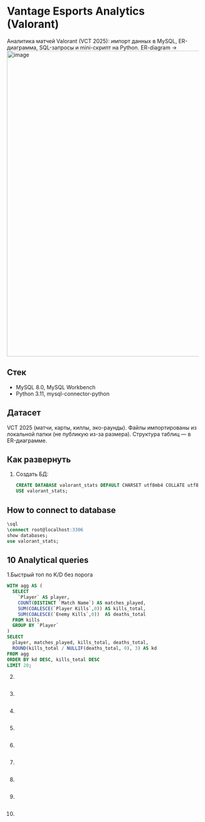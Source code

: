 # Vantage Esports Analytics (Valorant)

Аналитика матчей Valorant (VCT 2025): импорт данных в MySQL, ER-диаграмма, SQL-запросы и mini-скрипт на Python.
ER-diagram -> <img width="1280" height="803" alt="image" src="https://github.com/user-attachments/assets/7cb6a174-eba9-4a68-bf7a-039ceaf5bdb9" />



## Стек
- MySQL 8.0, MySQL Workbench
- Python 3.11, mysql-connector-python

## Датасет
VCT 2025 (матчи, карты, киллы, эко-раунды). Файлы импортированы из локальной папки (не публикую из-за размера). Структура таблиц — в ER-диаграмме.

## Как развернуть
1. Создать БД:
   ```sql
   CREATE DATABASE valorant_stats DEFAULT CHARSET utf8mb4 COLLATE utf8mb4_unicode_ci;
   USE valorant_stats;
   ```
 ## How to connect to database
 ```sql
\sql
\connect root@localhost:3306
show databases;
use valorant_stats;
```


## 10 Analytical queries
1.Быстрый топ по K/D без порога
```sql
WITH agg AS (
  SELECT
    `Player` AS player,
    COUNT(DISTINCT `Match Name`) AS matches_played,
    SUM(COALESCE(`Player Kills`,0)) AS kills_total,
    SUM(COALESCE(`Enemy Kills`,0))  AS deaths_total
  FROM kills
  GROUP BY `Player`
)
SELECT
  player, matches_played, kills_total, deaths_total,
  ROUND(kills_total / NULLIF(deaths_total, 0), 3) AS kd
FROM agg
ORDER BY kd DESC, kills_total DESC
LIMIT 20;
```
2.
```sql

```

3.
```sql

```
4.
```sql

```
5.
```sql

```
6.
```sql

```
7.
```sql

```
8.
```sql

```
9.
```sql

```
10.
```sql

```
